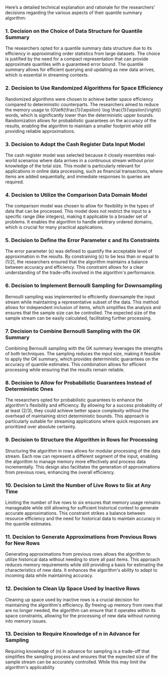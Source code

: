 Here’s a detailed technical explanation and rationale for the researchers' decisions regarding the various aspects of their quantile summary algorithm:

### 1. Decision on the Choice of Data Structure for Quantile Summary
The researchers opted for a quantile summary data structure due to its efficiency in approximating order statistics from large datasets. The choice is justified by the need for a compact representation that can provide approximate quantiles with a guaranteed error bound. The quantile summary allows for efficient querying and updating as new data arrives, which is essential in streaming contexts.

### 2. Decision to Use Randomized Algorithms for Space Efficiency
Randomized algorithms were chosen to achieve better space efficiency compared to deterministic counterparts. The researchers aimed to reduce the memory usage to \(O\left(\frac{1}{\epsilon} \log \frac{1}{\epsilon}\right)\) words, which is significantly lower than the deterministic upper bounds. Randomization allows for probabilistic guarantees on the accuracy of the results, enabling the algorithm to maintain a smaller footprint while still providing reliable approximations.

### 3. Decision to Adopt the Cash Register Data Input Model
The cash register model was selected because it closely resembles real-world scenarios where data arrives in a continuous stream without prior knowledge of the total size. This model is particularly relevant for applications in online data processing, such as financial transactions, where items are added sequentially, and immediate responses to queries are required.

### 4. Decision to Utilize the Comparison Data Domain Model
The comparison model was chosen to allow for flexibility in the types of data that can be processed. This model does not restrict the input to a specific range (like integers), making it applicable to a broader set of problems. It enables the algorithm to handle arbitrary ordered domains, which is crucial for many practical applications.

### 5. Decision to Define the Error Parameter ε and Its Constraints
The error parameter \(ε\) was defined to quantify the acceptable level of approximation in the results. By constraining \(ε\) to be less than or equal to \(1/2\), the researchers ensured that the algorithm maintains a balance between accuracy and efficiency. This constraint allows for a clear understanding of the trade-offs involved in the algorithm's performance.

### 6. Decision to Implement Bernoulli Sampling for Downsampling
Bernoulli sampling was implemented to efficiently downsample the input stream while maintaining a representative subset of the data. This method allows for independent inclusion of items, which simplifies the analysis and ensures that the sample size can be controlled. The expected size of the sample stream can be easily calculated, facilitating further processing.

### 7. Decision to Combine Bernoulli Sampling with the GK Summary
Combining Bernoulli sampling with the GK summary leverages the strengths of both techniques. The sampling reduces the input size, making it feasible to apply the GK summary, which provides deterministic guarantees on the accuracy of quantile estimates. This combination allows for efficient processing while ensuring that the results remain reliable.

### 8. Decision to Allow for Probabilistic Guarantees Instead of Deterministic Ones
The researchers opted for probabilistic guarantees to enhance the algorithm's flexibility and efficiency. By allowing for a success probability of at least \(2/3\), they could achieve better space complexity without the overhead of maintaining strict deterministic bounds. This approach is particularly suitable for streaming applications where quick responses are prioritized over absolute certainty.

### 9. Decision to Structure the Algorithm in Rows for Processing
Structuring the algorithm in rows allows for modular processing of the data stream. Each row can represent a different segment of the input, enabling the algorithm to manage memory more effectively and process data incrementally. This design also facilitates the generation of approximations from previous rows, enhancing the overall efficiency.

### 10. Decision to Limit the Number of Live Rows to Six at Any Time
Limiting the number of live rows to six ensures that memory usage remains manageable while still allowing for sufficient historical context to generate accurate approximations. This constraint strikes a balance between resource efficiency and the need for historical data to maintain accuracy in the quantile estimates.

### 11. Decision to Generate Approximations from Previous Rows for New Rows
Generating approximations from previous rows allows the algorithm to utilize historical data without needing to store all past items. This approach reduces memory requirements while still providing a basis for estimating the characteristics of new data. It enhances the algorithm's ability to adapt to incoming data while maintaining accuracy.

### 12. Decision to Clean Up Space Used by Inactive Rows
Cleaning up space used by inactive rows is a crucial decision for maintaining the algorithm's efficiency. By freeing up memory from rows that are no longer needed, the algorithm can ensure that it operates within its space constraints, allowing for the processing of new data without running into memory issues.

### 13. Decision to Require Knowledge of n in Advance for Sampling
Requiring knowledge of \(n\) in advance for sampling is a trade-off that simplifies the sampling process and ensures that the expected size of the sample stream can be accurately controlled. While this may limit the algorithm's applicability